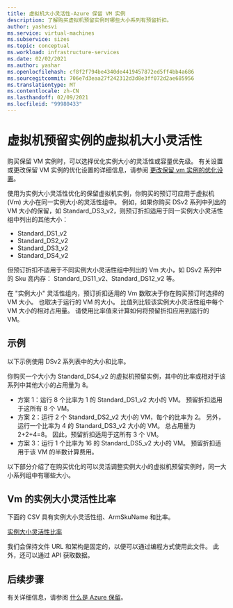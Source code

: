 ```yaml
---
title: 虚拟机大小灵活性-Azure 保留 VM 实例
description: 了解购买虚拟机预留实例时哪些大小系列有预留折扣。
author: yashesvi
ms.service: virtual-machines
ms.subservice: sizes
ms.topic: conceptual
ms.workload: infrastructure-services
ms.date: 02/02/2021
ms.author: yashar
ms.openlocfilehash: cf8f2f794be4340de4419457872ed5ff4bb4a686
ms.sourcegitcommit: 706e7d3eaa27f242312d3d8e3ff072d2ae685956
ms.translationtype: MT
ms.contentlocale: zh-CN
ms.lasthandoff: 02/09/2021
ms.locfileid: "99980433"
---
```

# <a name="virtual-machine-size-flexibility-with-reserved-vm-instances"></a>虚拟机预留实例的虚拟机大小灵活性

购买保留 VM 实例时，可以选择优化实例大小的灵活性或容量优先级。 有关设置或更改保留 VM 实例的优化设置的详细信息，请参阅 [更改保留 vm 实例的优化设置](../cost-management-billing/reservations/manage-reserved-vm-instance.md#change-optimize-setting-for-reserved-vm-instances)。

使用为实例大小灵活性优化的保留虚拟机实例，你购买的预订可应用于虚拟机 (Vm) 大小在同一实例大小的灵活性组中。 例如，如果你购买 DSv2 系列中列出的 VM 大小的保留，如 Standard_DS3_v2，则预订折扣适用于同一实例大小灵活性组中列出的其他大小：

- Standard_DS1_v2
- Standard_DS2_v2
- Standard_DS3_v2
- Standard_DS4_v2

但预订折扣不适用于不同实例大小灵活性组中列出的 Vm 大小，如 DSv2 系列中的 Sku 高内存： Standard_DS11_v2、Standard_DS12_v2 等。

在 "实例大小" 灵活性组内，预订折扣适用的 Vm 数取决于你在购买预订时选择的 VM 大小。 也取决于运行的 VM 的大小。 比值列比较该实例大小灵活性组中每个 VM 大小的相对占用量。 请使用比率值来计算如何将预留折扣应用到运行的 VM。

## <a name="examples"></a>示例

以下示例使用 DSv2 系列表中的大小和比率。

你购买一个大小为 Standard_DS4_v2 的虚拟机预留实例，其中的比率或相对于该系列中其他大小的占用量为 8。

- 方案 1：运行 8 个比率为 1 的 Standard_DS1_v2 大小的 VM。 预留折扣适用于这所有 8 个 VM。
- 方案 2：运行 2 个 Standard_DS2_v2 大小的 VM，每个的比率为 2。 另外，运行一个比率为 4 的 Standard_DS3_v2 大小的 VM。 总占用量为 2+2+4=8。 因此，预留折扣适用于这所有 3 个 VM。
- 方案 3：运行 1 个比率为 16 的 Standard_DS5_v2 大小的 VM。 预留折扣适用于该 VM 的半数计算费用。

以下部分介绍了在购买优化的可以灵活调整实例大小的虚拟机预留实例时，同一大小系列组中有哪些大小。

## <a name="instance-size-flexibility-ratio-for-vms"></a>Vm 的实例大小灵活性比率 

下面的 CSV 具有实例大小灵活性组、ArmSkuName 和比率。  

[实例大小灵活性比率](https://isfratio.blob.core.windows.net/isfratio/ISFRatio.csv)

我们会保持文件 URL 和架构是固定的，以便可以通过编程方式使用此文件。 此外，还可以通过 API 获取数据。

## <a name="next-steps"></a>后续步骤

有关详细信息，请参阅 [什么是 Azure 保留](../cost-management-billing/reservations/save-compute-costs-reservations.md)。
